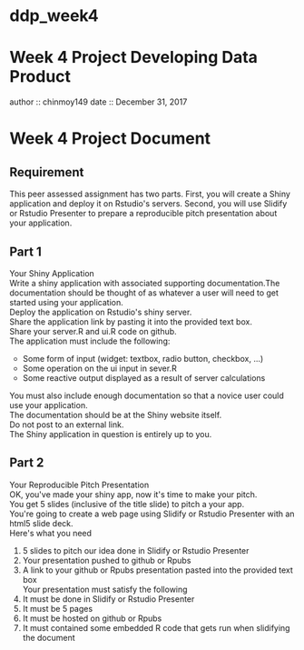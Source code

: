 # ddp_week4
# Week 4 Project Developing Data Product
author :: chinmoy149
date :: December 31, 2017

# Week 4 Project Document

## Requirement

This peer assessed assignment has two parts. First, you will create a Shiny application and deploy it on Rstudio's servers. Second, you will use Slidify or Rstudio Presenter to prepare a reproducible pitch presentation about your application.

## Part 1

Your Shiny Application<br>Write a shiny application with associated supporting documentation.The documentation should be thought of as whatever a user will need to get started using your application.<br>Deploy the application on Rstudio's shiny server.<br>Share the application link by pasting it into the provided text box.<br>Share your server.R and ui.R code on github.<br>The application must include the following:
<ol style="list-style-type:circle">
  <li>Some form of input (widget: textbox, radio button, checkbox, ...)</li>
  <li>Some operation on the ui input in sever.R</li>
  <li>Some reactive output displayed as a result of server calculations</li></ol>
You must also include enough documentation so that a novice user could use your application.<br>The documentation should be at the Shiny website itself.<br>Do not post to an external link.<br>The Shiny application in question is entirely up to you.

## Part 2

Your Reproducible Pitch Presentation<br>OK, you've made your shiny app, now it's time to make your pitch.<br>You get 5 slides (inclusive of the title slide) to pitch a your app.<br>You're going to create a web page using Slidify or Rstudio Presenter with an html5 slide deck.<br>Here's what you need<br>
1. 5 slides to pitch our idea done in Slidify or Rstudio Presenter
2. Your presentation pushed to github or Rpubs
3. A link to your github or Rpubs presentation pasted into the provided text box
<br>Your presentation must satisfy the following
1. It must be done in Slidify or Rstudio Presenter
2. It must be 5 pages
3. It must be hosted on github or Rpubs
4. It must contained some embedded R code that gets run when slidifying the document
